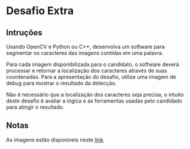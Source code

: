 # Desafio Extra

## Intruções
Usando OpenCV e Python ou C++, desenvolva um software para segmentar os caracteres das
imagens contidas em uma palavra.

Para cada imagem disponibilizada para o candidato, o software deverá processar e retornar a
localização dos caracteres através de suas coordenadas. Para a apresentação do desafio, utilize
uma imagem de debug para mostrar o resultado da detecção.

Não é necessário que a localização dos caracteres seja precisa, o intuito deste desafio é avaliar a
lógica e as ferramentas usadas pelo candidado para atingir o resultado.

## Notas

As imagens estão disponíveis neste [link](../files/images_desafio.zip).

